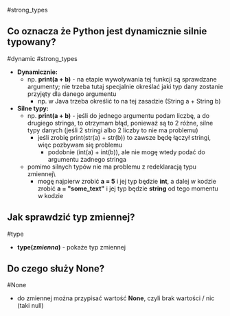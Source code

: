 #strong_types
## Co oznacza że Python jest dynamicznie silnie typowany?
#dynamic #strong_types 
- **Dynamicznie:**
	- np. **print(a + b)** - na etapie wywoływania tej funkcji są sprawdzane argumenty; nie trzeba tutaj specjalnie określać jaki typ dany zostanie przyjęty dla danego argumentu
		- np. w Java trzeba określić to na tej zasadzie (String a + String b)
- **Silne typy:**
	- np. **print(a + b)** - jeśli do jednego argumentu podam liczbę, a do drugiego stringa, to otrzymam błąd, ponieważ są to 2 różne, silne typy danych (jeśli 2 stringi albo 2 liczby to nie ma problemu)
		- jeśli zrobię print(str(a) + str(b)) to zawsze będę łączył stringi, więc pozbywam się problemu
			- podobnie (int(a) + int(b)), ale nie mogę wtedy podać do argumentu żadnego stringa
	- pomimo silnych typów nie ma problemu z redeklaracją typu zmiennej\
		- mogę najpierw zrobić **a = 5** i jej typ będzie **int**, a dalej w kodzie zrobić **a = "some_text"** i jej typ będzie **string** od tego momentu w kodzie

## Jak sprawdzić typ zmiennej?
#type
- **type(*zmienna*)** - pokaże typ zmiennej

## Do czego służy None?
#None
- do zmiennej można przypisać wartość **None**, czyli brak wartości / nic (taki null)